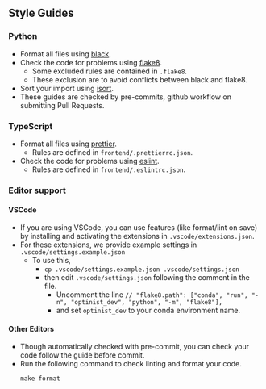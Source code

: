 ## Style Guides
### Python
- Format all files using [black](https://black.readthedocs.io/en/stable/#).
- Check the code for problems using [flake8](https://pypi.org/project/flake8/).
  - Some excluded rules are contained in `.flake8`.
  - These exclusion are to avoid conflicts between black and flake8.
- Sort your import using [isort](https://github.com/PyCQA/isort).
- These guides are checked by pre-commits, github workflow on submitting Pull Requests.

### TypeScript
- Format all files using [prettier](https://prettier.io/).
  - Rules are defined in `frontend/.prettierrc.json`.
- Check the code for problems using [eslint](https://eslint.org/).
  - Rules are defined in `frontend/.eslintrc.json`.

### Editor support
#### VSCode
- If you are using VSCode, you can use features (like format/lint on save) by installing and activating the extensions in `.vscode/extensions.json`.
- For these extensions, we provide example settings in `.vscode/settings.example.json`
  - To use this,
    - `cp .vscode/settings.example.json .vscode/settings.json`
    - then edit `.vscode/settings.json` following the comment in the file.
      - Uncomment the line `// "flake8.path": ["conda", "run", "-n", "optinist_dev", "python", "-m", "flake8"],`
      - and set `optinist_dev` to your conda environment name.

#### Other Editors
- Though automatically checked with pre-commit, you can check your code follow the guide before commit.
- Run the following command to check linting and format your code.
  ```
  make format
  ```
